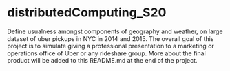 # distributedComputing_S20
Define usualness amongst components of geography and weather, on large dataset of uber pickups in NYC in 2014 and 2015. 
The overall goal of this project is to simulate giving a professional presentation to a marketing or operations office of Uber or any rideshare group. 
More about the final product will be added to this README.md at the end of the project. 
